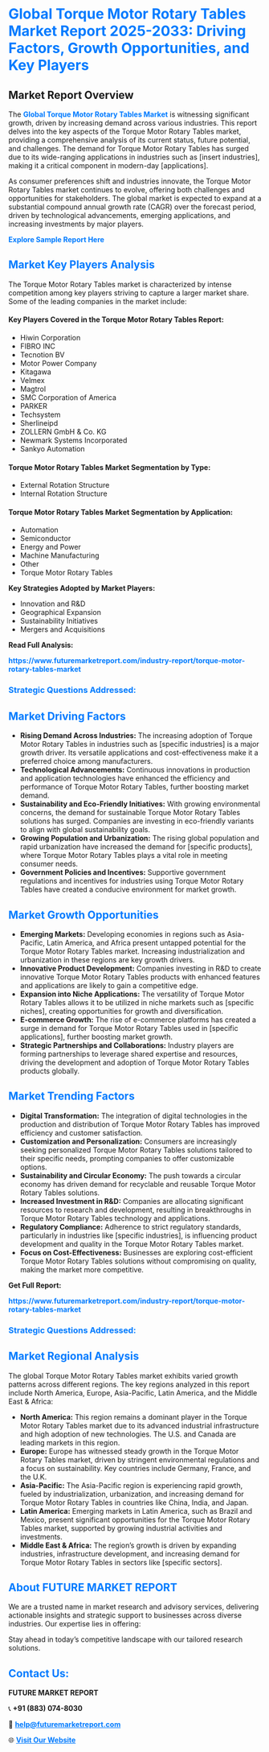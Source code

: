 <h1 style="color: #007BFF;">Global Torque Motor Rotary Tables Market Report 2025-2033: Driving Factors, Growth Opportunities, and Key Players</h1>

<section id="overview">
<h2>Market Report Overview</h2>
<p>The <a href="https://www.futuremarketreport.com/industry-report/torque-motor-rotary-tables-market" style="color: #007BFF; text-decoration: none;"><strong>Global Torque Motor Rotary Tables Market</strong></a> is witnessing significant growth, driven by increasing demand across various industries. This report delves into the key aspects of the Torque Motor Rotary Tables market, providing a comprehensive analysis of its current status, future potential, and challenges. The demand for Torque Motor Rotary Tables has surged due to its wide-ranging applications in industries such as [insert industries], making it a critical component in modern-day [applications].</p>
<p>As consumer preferences shift and industries innovate, the Torque Motor Rotary Tables market continues to evolve, offering both challenges and opportunities for stakeholders. The global market is expected to expand at a substantial compound annual growth rate (CAGR) over the forecast period, driven by technological advancements, emerging applications, and increasing investments by major players.</p>
</section>

<section id="overview">
<p><a href="https://www.futuremarketreport.com/request-sample/reportId=124483" style="color: #007BFF; text-decoration: none;"><strong>Explore Sample Report Here</strong></a></p>
</section>

<section id="key-players">
<h2 style="color: #007BFF;">Market Key Players Analysis</h2>
<p>The Torque Motor Rotary Tables market is characterized by intense competition among key players striving to capture a larger market share. Some of the leading companies in the market include:</p>
<h4>Key Players Covered in the Torque Motor Rotary Tables Report:</h4>
<ul><li>Hiwin Corporation</li><li>FIBRO INC</li><li>Tecnotion BV</li><li>Motor Power Company</li><li>Kitagawa</li><li>Velmex</li><li>Magtrol</li><li>SMC Corporation of America</li><li>PARKER</li><li>Techsystem</li><li>Sherlineipd</li><li>ZOLLERN GmbH &amp; Co. KG</li><li>Newmark Systems Incorporated</li><li>Sankyo Automation</li></ul>
<h4>Torque Motor Rotary Tables Market Segmentation by Type:</h4>
<ul><li>External Rotation Structure</li><li>Internal Rotation Structure</li></ul>

<h4>Torque Motor Rotary Tables Market Segmentation by Application:</h4>
<ul><li>Automation</li><li>Semiconductor</li><li>Energy and Power</li><li>Machine Manufacturing</li><li>Other</li><li>Torque Motor Rotary Tables</li></ul>
<p><strong>Key Strategies Adopted by Market Players:</strong></p>
<ul>
<li>Innovation and R&D</li>
<li>Geographical Expansion</li>
<li>Sustainability Initiatives</li>
<li>Mergers and Acquisitions</li>
</ul>
</section>

<section>
<p><strong>Read Full Analysis: </strong></p><a href="https://www.futuremarketreport.com/industry-report/torque-motor-rotary-tables-market" style="color: #007BFF; text-decoration: none;"><strong>https://www.futuremarketreport.com/industry-report/torque-motor-rotary-tables-market</strong></a>
<h3 style="color: #007BFF;">Strategic Questions Addressed:</h3>
</section>

<section id="driving-factors">
<h2 style="color: #007BFF;">Market Driving Factors</h2>
<ul>
<li><strong>Rising Demand Across Industries:</strong> The increasing adoption of Torque Motor Rotary Tables in industries such as [specific industries] is a major growth driver. Its versatile applications and cost-effectiveness make it a preferred choice among manufacturers.</li>
<li><strong>Technological Advancements:</strong> Continuous innovations in production and application technologies have enhanced the efficiency and performance of Torque Motor Rotary Tables, further boosting market demand.</li>
<li><strong>Sustainability and Eco-Friendly Initiatives:</strong> With growing environmental concerns, the demand for sustainable Torque Motor Rotary Tables solutions has surged. Companies are investing in eco-friendly variants to align with global sustainability goals.</li>
<li><strong>Growing Population and Urbanization:</strong> The rising global population and rapid urbanization have increased the demand for [specific products], where Torque Motor Rotary Tables plays a vital role in meeting consumer needs.</li>
<li><strong>Government Policies and Incentives:</strong> Supportive government regulations and incentives for industries using Torque Motor Rotary Tables have created a conducive environment for market growth.</li>
</ul>
</section>

<section id="growth-opportunities">
<h2 style="color: #007BFF;">Market Growth Opportunities</h2>
<ul>
<li><strong>Emerging Markets:</strong> Developing economies in regions such as Asia-Pacific, Latin America, and Africa present untapped potential for the Torque Motor Rotary Tables market. Increasing industrialization and urbanization in these regions are key growth drivers.</li>
<li><strong>Innovative Product Development:</strong> Companies investing in R&D to create innovative Torque Motor Rotary Tables products with enhanced features and applications are likely to gain a competitive edge.</li>
<li><strong>Expansion into Niche Applications:</strong> The versatility of Torque Motor Rotary Tables allows it to be utilized in niche markets such as [specific niches], creating opportunities for growth and diversification.</li>
<li><strong>E-commerce Growth:</strong> The rise of e-commerce platforms has created a surge in demand for Torque Motor Rotary Tables used in [specific applications], further boosting market growth.</li>
<li><strong>Strategic Partnerships and Collaborations:</strong> Industry players are forming partnerships to leverage shared expertise and resources, driving the development and adoption of Torque Motor Rotary Tables products globally.</li>
</ul>
</section>

<section id="trending-factors">
<h2 style="color: #007BFF;">Market Trending Factors</h2>
<ul>
<li><strong>Digital Transformation:</strong> The integration of digital technologies in the production and distribution of Torque Motor Rotary Tables has improved efficiency and customer satisfaction.</li>
<li><strong>Customization and Personalization:</strong> Consumers are increasingly seeking personalized Torque Motor Rotary Tables solutions tailored to their specific needs, prompting companies to offer customizable options.</li>
<li><strong>Sustainability and Circular Economy:</strong> The push towards a circular economy has driven demand for recyclable and reusable Torque Motor Rotary Tables solutions.</li>
<li><strong>Increased Investment in R&D:</strong> Companies are allocating significant resources to research and development, resulting in breakthroughs in Torque Motor Rotary Tables technology and applications.</li>
<li><strong>Regulatory Compliance:</strong> Adherence to strict regulatory standards, particularly in industries like [specific industries], is influencing product development and quality in the Torque Motor Rotary Tables market.</li>
<li><strong>Focus on Cost-Effectiveness:</strong> Businesses are exploring cost-efficient Torque Motor Rotary Tables solutions without compromising on quality, making the market more competitive.</li>
</ul>
</section>

<section>
<p><strong>Get Full Report: </strong></p><a href="https://www.futuremarketreport.com/industry-report/torque-motor-rotary-tables-market" style="color: #007BFF; text-decoration: none;"><strong>https://www.futuremarketreport.com/industry-report/torque-motor-rotary-tables-market</strong></a>
<h3 style="color: #007BFF;">Strategic Questions Addressed:</h3>
</section>


<section id="regional-analysis">
<h2 style="color: #007BFF;">Market Regional Analysis</h2>
<p>The global Torque Motor Rotary Tables market exhibits varied growth patterns across different regions. The key regions analyzed in this report include North America, Europe, Asia-Pacific, Latin America, and the Middle East & Africa:</p>
<ul>
<li><strong>North America:</strong> This region remains a dominant player in the Torque Motor Rotary Tables market due to its advanced industrial infrastructure and high adoption of new technologies. The U.S. and Canada are leading markets in this region.</li>
<li><strong>Europe:</strong> Europe has witnessed steady growth in the Torque Motor Rotary Tables market, driven by stringent environmental regulations and a focus on sustainability. Key countries include Germany, France, and the U.K.</li>
<li><strong>Asia-Pacific:</strong> The Asia-Pacific region is experiencing rapid growth, fueled by industrialization, urbanization, and increasing demand for Torque Motor Rotary Tables in countries like China, India, and Japan.</li>
<li><strong>Latin America:</strong> Emerging markets in Latin America, such as Brazil and Mexico, present significant opportunities for the Torque Motor Rotary Tables market, supported by growing industrial activities and investments.</li>
<li><strong>Middle East & Africa:</strong> The region’s growth is driven by expanding industries, infrastructure development, and increasing demand for Torque Motor Rotary Tables in sectors like [specific sectors].</li>
</ul>
</section>

<footer>
<h2 style="color: #007BFF;">About FUTURE MARKET REPORT</h2>
<p>We are a trusted name in market research and advisory services, delivering actionable insights and strategic support to businesses across diverse industries. Our expertise lies in offering:</p>

<p>Stay ahead in today’s competitive landscape with our tailored research solutions.</p>

<h2 style="color: #007BFF;">Contact Us:</h2>
<p><strong>FUTURE MARKET REPORT</strong></p>
<p>📞 <strong>+91 (883) 074-8030</strong></p>
<p>📧 <strong><a href="mailto:help@futuremarketreport.com" style="color: #007BFF;">help@futuremarketreport.com</a></strong></p>
<p>🌐 <strong><a href="https://www.futuremarketreport.com/" style="color: #007BFF;">Visit Our Website</a></strong></p>
</footer>